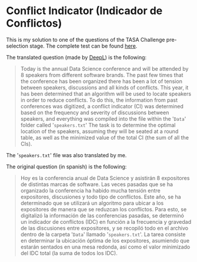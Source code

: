 # Conflict Indicator (Indicador de Conflictos)
This is my solution to one of the questions of the TASA Challenge pre-selection stage. The complete test can be found [here]( https://docs.google.com/document/d/1rI5UzbvUe2KcMefqCgUwZ2qjkS3OQ0Yf3NTL-teiYz4/edit).

The translated question (made by [DeepL](https://www.deepl.com/translator)) is the following:
> Today is the annual Data Science conference and will be attended by 8 speakers from different software brands. The past few times that the conference has been organized there has been a lot of tension between speakers, discussions and all kinds of conflicts. This year, it has been determined that an algorithm will be used to locate speakers in order to reduce conflicts. To do this, the information from past conferences was digitized, a conflict indicator (CI) was determined based on the frequency and severity of discussions between speakers, and everything was compiled into the file within the '`Data`' folder called '`speakers.txt`' The task is to determine the optimal location of the speakers, assuming they will be seated at a round table, as well as the minimized value of the total CI (the sum of all the CIs).

The '`speakers.txt`' file was also translated by me.

The original question (in spanish) is the following:
> Hoy es la conferencia anual de Data Science y asistirán 8 expositores de distintas marcas de software. Las veces pasadas que se ha organizado la conferencia ha habido mucha tensión entre expositores, discusiones y todo tipo de conflictos. Este año, se ha determinado que se utilizará un algoritmo para ubicar a los expositores de manera que se reduzcan los conflictos. Para esto, se digitalizó la información de las conferencias pasadas, se determinó un indicador de conflictos (IDC) en función a la frecuencia y gravedad de las discusiones entre expositores, y se recopiló todo en el archivo dentro de la carpeta '`Data`' llamado '`speakers.txt`'. La tarea consiste en determinar la ubicación óptima de los expositores, asumiendo que estarán sentados en una mesa redonda, así como el valor minimizado del IDC total (la suma de todos los IDC).
